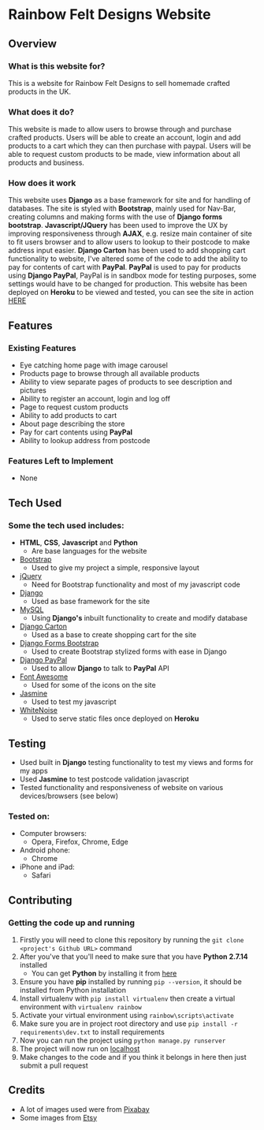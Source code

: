 # Rainbow Felt Designs Website

## Overview

### What is this website for?

This is a website for Rainbow Felt Designs to sell homemade crafted products in the UK.

### What does it do?

This website is made to allow users to browse through and purchase crafted products. Users will be able to create an
account, login and add products to a cart which they can then purchase with paypal. Users will be able to request
custom products to be made, view information about all products and business.

### How does it work

This website uses **Django** as a base framework for site and for handling of databases. The site is styled with
**Bootstrap**, mainly used for Nav-Bar, creating columns and making forms with the use of **Django forms bootstrap**.
**Javascript/JQuery** has been used to improve the UX by improving responsiveness through **AJAX**, e.g. resize main
container of site to fit users browser and to allow users to lookup to their postcode to make address input easier.
**Django Carton** has been used to add shopping cart functionality to website, I've altered some of the code to add the
ability to pay for contents of cart with **PayPal**. **PayPal** is used to pay for products using **Django PayPal**,
PayPal is in sandbox mode for testing purposes, some settings would have to be changed for production. This website has
been deployed on **Heroku** to be viewed and tested, you can see the site in action
[HERE](https://rainbow-felt-designs.herokuapp.com)

## Features

### Existing Features
- Eye catching home page with image carousel
- Products page to browse through all available products
- Ability to view separate pages of products to see description and pictures
- Ability to register an account, login and log off
- Page to request custom products
- Ability to add products to cart
- About page describing the store
- Pay for cart contents using **PayPal**
- Ability to lookup address from postcode

### Features Left to Implement
- None

## Tech Used

### Some the tech used includes:
- **HTML**, **CSS**, **Javascript** and **Python**
    - Are base languages for the website
- [Bootstrap](http://getbootstrap.com/)
    - Used to give my project a simple, responsive layout
- [jQuery](https://jquery.com)
	- Need for Bootstrap functionality and most of my javascript code
- [Django](https://www.djangoproject.com)
    - Used as base framework for the site
- [MySQL](https://www.mysql.com)
    - Using **Django's** inbuilt functionality to create and modify database
- [Django Carton](https://github.com/lazybird/django-carton)
	- Used as a base to create shopping cart for the site
- [Django Forms Bootstrap](https://github.com/pinax/django-forms-bootstrap)
	- Used to create Bootstrap stylized forms with ease in Django
- [Django PayPal](https://github.com/spookylukey/django-paypal)
    - Used to allow **Django** to talk to **PayPal** API
- [Font Awesome](http://fontawesome.io)
	- Used for some of the icons on the site
- [Jasmine](https://jasmine.github.io)
    - Used to test my javascript
- [WhiteNoise](http://whitenoise.evans.io/en/stable/)
    - Used to serve static files once deployed on **Heroku**

## Testing
- Used built in **Django** testing functionality to test my views and forms for my apps
- Used **Jasmine** to test postcode validation javascript
- Tested functionality and responsiveness of website on various devices/browsers (see below)

### Tested on:
- Computer browsers:
    - Opera, Firefox, Chrome, Edge
- Android phone:
    - Chrome
- iPhone and iPad:
    - Safari

## Contributing

### Getting the code up and running
1. Firstly you will need to clone this repository by running the ```git clone <project's Github URL>``` command
2. After you've that you'll need to make sure that you have **Python 2.7.14** installed
    - You can get **Python** by installing it from [here](https://www.python.org/downloads/release/python-2714/)
3. Ensure you have **pip** installed by running ```pip --version```, it should be installed from Python installation
4. Install virtualenv with ```pip install virtualenv``` then create a virtual environment with ```virtualenv rainbow```
5. Activate your virtual environment using ```rainbow\scripts\activate```
6. Make sure you are in project root directory and use ```pip install -r requirements\dev.txt``` to install requirements
7. Now you can run the project using ```python manage.py runserver```
8. The project will now run on [localhost](http://127.0.0.1:8080)
9. Make changes to the code and if you think it belongs in here then just submit a pull request

## Credits
- A lot of images used were from [Pixabay](https://pixabay.com)
- Some images from [Etsy](https://www.etsy.com/uk/)